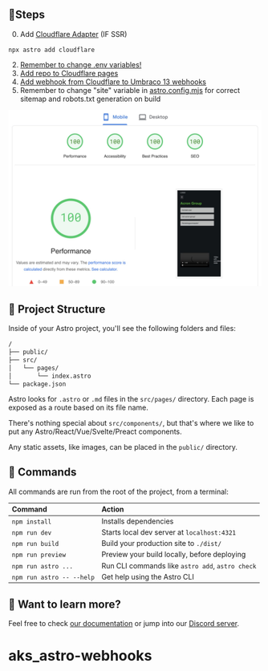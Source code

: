 ## 🚀Steps

0. Add [Cloudflare Adapter](https://docs.astro.build/en/guides/integrations-guide/cloudflare/) (IF SSR)
```
npx astro add cloudflare
```

2. [Remember to change .env variables!](./.env)
3. [Add repo to Cloudflare pages](https://dash.cloudflare.com/781f2601c68594125b6b97567364d0d6/pages/new/provider/github)
4. [Add webhook from Cloudflare to Umbraco 13 webhooks](https://docs.umbraco.com/umbraco-cms/reference/webhooks)
5. Remember to change "site" variable in [astro.config.mjs](./astro.config.mjs) for correct sitemap and robots.txt generation on build

![alt text](./pagespeed.jpg)

## 🚀 Project Structure

Inside of your Astro project, you'll see the following folders and files:

```text
/
├── public/
├── src/
│   └── pages/
│       └── index.astro
└── package.json
```

Astro looks for `.astro` or `.md` files in the `src/pages/` directory. Each page is exposed as a route based on its file name.

There's nothing special about `src/components/`, but that's where we like to put any Astro/React/Vue/Svelte/Preact components.

Any static assets, like images, can be placed in the `public/` directory.

## 🧞 Commands

All commands are run from the root of the project, from a terminal:

| Command                   | Action                                           |
| :------------------------ | :----------------------------------------------- |
| `npm install`             | Installs dependencies                            |
| `npm run dev`             | Starts local dev server at `localhost:4321`      |
| `npm run build`           | Build your production site to `./dist/`          |
| `npm run preview`         | Preview your build locally, before deploying     |
| `npm run astro ...`       | Run CLI commands like `astro add`, `astro check` |
| `npm run astro -- --help` | Get help using the Astro CLI                     |

## 👀 Want to learn more?

Feel free to check [our documentation](https://docs.astro.build) or jump into our [Discord server](https://astro.build/chat).

# aks_astro-webhooks

